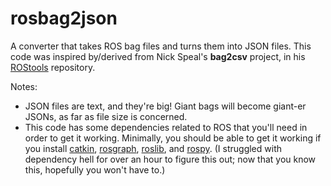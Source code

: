 # rosbag2json
A converter that takes ROS bag files and turns them into JSON files. This code was inspired by/derived from Nick Speal's **bag2csv** project, in his [ROStools](https://github.com/nickspeal/ROStools) repository.

Notes:

- JSON files are text, and they're big! Giant bags will become giant-er JSONs, as far as file size is concerned.
- This code has some dependencies related to ROS that you'll need in order to get it working. Minimally, you should be able to get it working if you install [catkin](https://github.com/ros/catkin), [rosgraph](https://github.com/ros/ros_comm/tree/kinetic-devel/tools/rosgraph), [roslib](https://github.com/ros/ros/tree/kinetic-devel/core/roslib), and [rospy](https://github.com/ros/ros_comm/tree/kinetic-devel/clients/rospy). (I struggled with dependency hell for over an hour to figure this out; now that you know this, hopefully you won't have to.)